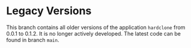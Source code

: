 # Legacy Versions

This branch contains all older versions of the application `hardclone` from 0.0.1 to 0.1.2.
It is no longer actively developed. The latest code can be found in branch `main`.
